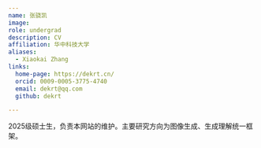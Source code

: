 ```yaml
---
name: 张骁凯
image: 
role: undergrad
description: CV
affiliation: 华中科技大学
aliases:
  - Xiaokai Zhang
links:
  home-page: https://dekrt.cn/
  orcid: 0009-0005-3775-4740
  email: dekrt@qq.com
  github: dekrt

---
```


2025级硕士生，负责本网站的维护。主要研究方向为图像生成、生成理解统一框架。